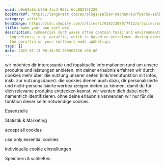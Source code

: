 ```yaml
---
uuid: b0e62e8b-b79d-4ac3-957c-6dc88215f229
bookmarkOf: https://langbrett.com/en/blogs/selber-machen/surfwachs-selber-machen
category: article
headImage: https://cdn.shopify.com/s/files/1/0182/2870/7412/articles/surfwachs-selber-machen-126424_600x.jpg?v=1616788548
title: make your own surf wax
description: commercial surf waxes often contain toxic and environmentally harmful
  ingredients, e.g. paraffin, which is based on petroleum. during every surf session,
  the paraffin on your surfboard ends up&hellip;
tags: []
date: 2022-07-13 09:16:55.269907526 +00:00
---
```


wir möchten dir interessante und topaktuelle informationen rund um unsere produkte und leistungen anbieten. mit deiner erlaubnis erfahren wir durch cookies mehr über die nutzung unserer seiten (link/menüfunktion mit infos, insb. zur nutzungsdauer). die cookies dienen auch dazu, dir personalisierte und nicht-personalisierte werbeanzeigen bieten zu können, damit du für dich relevante produkte entdecken kannst. wir werden dich dabei nicht namentlich identifizieren. ohne deine erlaubnis verwenden wir nur für die funktion dieser seite notwendige cookies.

Essenzielle

Statistik & Marketing

accept all cookies

use only essential cookies

individuelle cookie einstellungen

Speichern & schließen